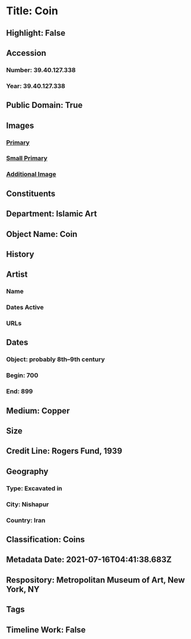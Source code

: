 # Title: Coin
## Highlight: False
## Accession
### Number: 39.40.127.338
### Year: 39.40.127.338
## Public Domain: True
## Images
### [Primary](https://images.metmuseum.org/CRDImages/is/original/39.40.127.338a.JPG)
### [Small Primary](https://images.metmuseum.org/CRDImages/is/web-large/39.40.127.338a.JPG)
### [Additional Image](https://images.metmuseum.org/CRDImages/is/original/39.40.127.338b.JPG)
## Constituents
## Department: Islamic Art
## Object Name: Coin
## History
## Artist
### Name
### Dates Active
### URLs
## Dates
### Object: probably 8th–9th century
### Begin: 700
### End: 899
## Medium: Copper
## Size
## Credit Line: Rogers Fund, 1939
## Geography
### Type: Excavated in
### City: Nishapur
### Country: Iran
## Classification: Coins
## Metadata Date: 2021-07-16T04:41:38.683Z
## Respository: Metropolitan Museum of Art, New York, NY
## Tags
## Timeline Work: False